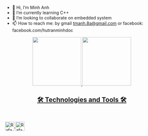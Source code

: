 - 👋 Hi, I’m Minh Anh
- 🌱 I’m currently learning C++
- 💞️ I’m looking to collaborate on embedded system
- 📫 How to reach me: by gmail tmanh.8a@gmail.com or facebook: facebook.com/hutranminhdoc
<div align="center">
  <a href="https://github.com/taothao120/taothao120">
  <img height="160em" src="https://github-readme-stats.vercel.app/api?username=taothao120&show_icons=true&theme=dracula&include_all_commits=true&count_private=true"/>
  <img height="160em" src="https://github-readme-stats.vercel.app/api/top-langs/?username=taothao120&layout=compact&langs_count=7&theme=dracula"/>
</div>
  <h2 align="center">🛠 Technologies and Tools 🛠</h2>
<br>
<div style="display: inline_block"><br> 
  <img align="center" alt="Rafa-CPlus" height="30" width="30" src="https://upload.wikimedia.org/wikipedia/commons/thumb/1/18/ISO_C%2B%2B_Logo.svg/150px-ISO_C%2B%2B_Logo.svg.png">
  <img align="center" alt="Rafa-Verilog" height="30" width="30" src="https://th.bing.com/th/id/R.80e789bf8ae1151908fb36669c9c4935?rik=PJgbbMYvDZp3lw&riu=http%3a%2f%2fparadigm-works.com%2fwp-content%2fuploads%2fVerilog.webp&ehk=DxZZ%2bxAlXqlCykZge9OI1d8KXdPrzxcURp4Mk9J7g0o%3d&risl=&pid=ImgRaw&r=0">

 
